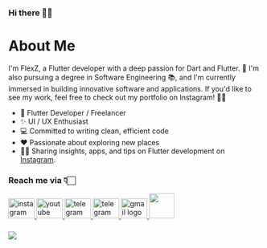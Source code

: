 ### Hi there 👋🏻

# About Me
I'm FlexZ, a Flutter developer with a deep passion for Dart and Flutter. 🚀 I'm also pursuing a degree in Software Engineering 📚, and I'm currently immersed in building innovative software and applications. If you'd like to see my work, feel free to check out my portfolio on Instagram! 📱👀

- 📱 Flutter Developer / Freelancer
- ✨ UI / UX Enthusiast
- 💻 Committed to writing clean, efficient code
- ♥️ Passionate about exploring new places
- 💁🏻  Sharing insights, apps, and tips on Flutter development on [Instagram](https://instagram.com/codewithflexz).

###

### Reach me via 👇🏻

<div align="left">
  <a href="https://instagram.com/codewithflexz" target="_blank">
    <img src="https://raw.githubusercontent.com/maurodesouza/profile-readme-generator/master/src/assets/icons/social/instagram/default.svg" width="52" height="40" alt="instagram logo"  />
  </a>
  <a href="https://www.youtube.com/c/ProgrammingWithFlexZ" target="_blank">
    <img src="https://raw.githubusercontent.com/maurodesouza/profile-readme-generator/master/src/assets/icons/social/youtube/default.svg" width="52" height="40" alt="youtube logo"  />
  </a>
  <a href="https://www.linkedin.com/in/amirhossein-bayat-9288a4225" target="_blank">
    <img src="https://raw.githubusercontent.com/maurodesouza/profile-readme-generator/master/src/assets/icons/social/linkedin/default.svg" width="52" height="40" alt="telegram logo"  />
  </a>
  <a href="https://tlgrm.in/Codewithflexz" target="_blank">
    <img src="https://raw.githubusercontent.com/maurodesouza/profile-readme-generator/master/src/assets/icons/social/telegram/default.svg" width="52" height="40" alt="telegram logo"  />
  </a>
  <a href="https://amirbayat.dev@gmail.com" target="_blank">
    <img src="https://raw.githubusercontent.com/maurodesouza/profile-readme-generator/master/src/assets/icons/social/gmail/default.svg" width="52" height="40" alt="gmail logo"  />
  </a>

  <a href="https://zaap.bio/CodeWithFlexz" target="_blank" rel="noreferrer">
  <img src="https://s3-eu-west-1.amazonaws.com/tpd/logos/60e537346fa87d00016b77cc/0x0.png" width="50" />
  </a>
  
</div>

###

<a href="https://www.buymeacoffee.com/AmirBayat"><img src="https://img.buymeacoffee.com/button-api/?text=Buy me a coffee&emoji=☕&slug=AmirBayat&button_colour=5F7FFF&font_colour=ffffff&font_family=Cookie&outline_colour=000000&coffee_colour=FFDD00" /></a>





 






  
 
